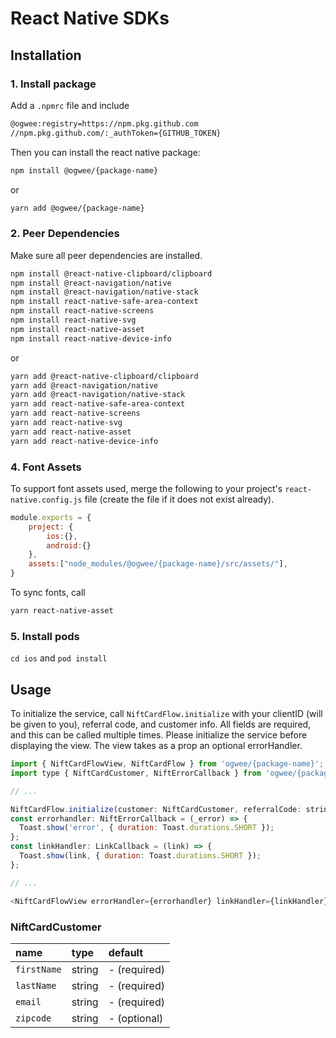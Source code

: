 # React Native SDKs

## Installation

### 1. Install package
Add a `.npmrc` file and include
```.sh
@ogwee:registry=https://npm.pkg.github.com
//npm.pkg.github.com/:_authToken={GITHUB_TOKEN}
```
Then you can install the react native package:
```sh
npm install @ogwee/{package-name}
```
or
```sh
yarn add @ogwee/{package-name}
```
### 2. Peer Dependencies
Make sure all peer dependencies are installed.

```sh
npm install @react-native-clipboard/clipboard
npm install @react-navigation/native
npm install @react-navigation/native-stack
npm install react-native-safe-area-context
npm install react-native-screens
npm install react-native-svg
npm install react-native-asset
npm install react-native-device-info
```
or
```sh
yarn add @react-native-clipboard/clipboard
yarn add @react-navigation/native
yarn add @react-navigation/native-stack
yarn add react-native-safe-area-context
yarn add react-native-screens
yarn add react-native-svg
yarn add react-native-asset
yarn add react-native-device-info
```

### 4. Font Assets
To support font assets used, merge the following to your project's `react-native.config.js` file (create the file if it does not exist already).


```js
module.exports = {
    project: {
        ios:{},
        android:{}
    },
    assets:["node_modules/@ogwee/{package-name}/src/assets/"],
}
```

To sync fonts, call
```sh
yarn react-native-asset
```

### 5. Install pods
`cd ios` and `pod install`

## Usage
To initialize the service, call `NiftCardFlow.initialize` with your clientID (will be given to you), referral code, and customer info. All fields are required, and this can be called multiple times. Please initialize the service before displaying the view. The view takes as a prop an optional errorHandler.

```js
import { NiftCardFlowView, NiftCardFlow } from 'ogwee/{package-name}';
import type { NiftCardCustomer, NiftErrorCallback } from 'ogwee/{package-name}';

// ...

NiftCardFlow.initialize(customer: NiftCardCustomer, referralCode: string, clientId: string, passedMLDA?: boolean)
const errorhandler: NiftErrorCallback = (_error) => {
  Toast.show('error', { duration: Toast.durations.SHORT });
};
const linkHandler: LinkCallback = (link) => {
  Toast.show(link, { duration: Toast.durations.SHORT });
};

// ...

<NiftCardFlowView errorHandler={errorhandler} linkHandler={linkHandler} />
```

### NiftCardCustomer
| name        | type   | default      |
|:------------|:-------|:-------------|
| `firstName` | string | - (required) |
| `lastName`  | string | - (required) |
| `email`     | string | - (required) |
| `zipcode`   | string | - (optional) |

